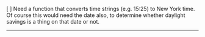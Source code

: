 [ ] Need a function that converts time strings (e.g. 15:25) to New York time. Of course this would need the date also, to determine whether daylight savings is a thing on that date or not.

---
